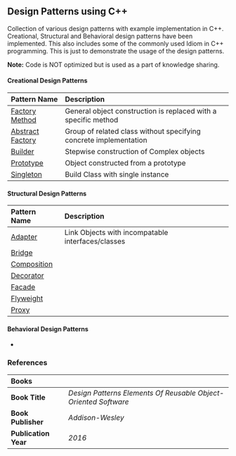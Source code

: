 ## Design Patterns using C++

Collection of various design patterns with example implementation in C++. Creational, Structural and Behavioral design patterns have been implemented. This also includes some of the commonly used Idiom in C++ programming. This is just to demonstrate the usage of the design patterns. 

**Note:** Code is NOT optimized but is used as a part of knowledge sharing.

#### Creational Design Patterns 

| Pattern Name | Description  |
| :---   | :--- |
| [Factory Method] | General object construction is replaced with a specific method |
| [Abstract Factory] | Group of related class without specifying concrete implementation |
| [Builder] | Stepwise construction of Complex objects|
| [Prototype] | Object constructed from a prototype|
| [Singleton] | Build Class with single instance|

#### Structural Design Patterns
| Pattern Name | Description  |
| :---   | :--- |
| [Adapter] | Link Objects with incompatable interfaces/classes |
| [Bridge] | |
| [Composition] | |
| [Decorator] | |
| [Facade] | |
| [Flyweight] | |
| [Proxy] | |

#### Behavioral Design Patterns
-

### References
|**Books**||
| :---   | :---   |
| **Book Title** | *Design Patterns Elements Of Reusable Object-Oriented Software* |
| **Book Publisher** | *Addison-Wesley* |
| **Publication Year** | *2016* |

[Factory Method]: https://github.com/jayavardhanravi/DesignPatterns/tree/master/FactoryMethod
[Abstract Factory]: https://github.com/jayavardhanravi/DesignPatterns/tree/master/AbstractFactory
[Builder]: https://github.com/jayavardhanravi/DesignPatterns/tree/master/Builder
[Prototype]: https://github.com/jayavardhanravi/DesignPatterns/tree/master/Prototype
[Singleton]: https://github.com/jayavardhanravi/DesignPatterns/tree/master/Singleton
[Adapter]: https://github.com/jayavardhanravi/DesignPatterns/tree/master/Adapter
[Bridge]: https://github.com/jayavardhanravi/DesignPatterns/tree/master/Bridge
[Composition]: https://github.com/jayavardhanravi/DesignPatterns/tree/master/Composition
[Decorator]: https://github.com/jayavardhanravi/DesignPatterns/tree/master/Decorator
[Facade]: https://github.com/jayavardhanravi/DesignPatterns/tree/master/Facade
[Flyweight]: https://github.com/jayavardhanravi/DesignPatterns/tree/master/Flyweight
[Proxy]: https://github.com/jayavardhanravi/DesignPatterns/tree/master/Proxy